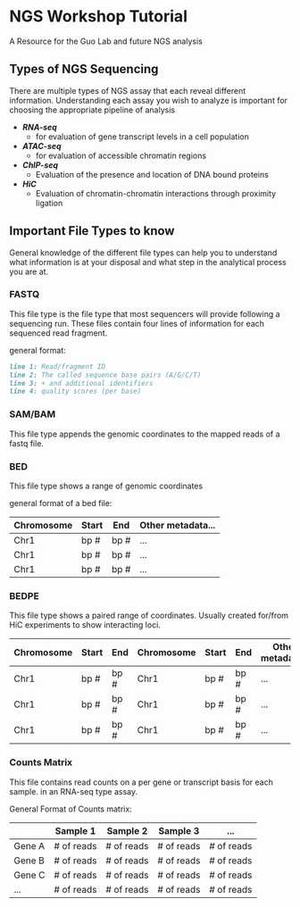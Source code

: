 # NGS Workshop Tutorial

A Resource for the Guo Lab and future NGS analysis

## Types of NGS Sequencing

There are multiple types of NGS assay that each reveal different information. Understanding each assay you wish to analyze is important for choosing the appropriate pipeline of analysis

* ***RNA-seq***
  * for evaluation of gene transcript levels in a cell population
* ***ATAC-seq***
  * for evaluation of accessible chromatin regions
* ***ChIP-seq***
  * Evaluation of the presence and location of DNA bound proteins
* ***HiC***
  * Evaluation of chromatin-chromatin interactions through proximity ligation

## Important File Types to know

General knowledge of the different file types can help you to understand what information is at your disposal and what step in the analytical process you are at.

### FASTQ

This file type is the file type that most sequencers will provide following a sequencing run. These files contain four lines of information for each sequenced read fragment.

general format:

``` markdown
line 1: Read/fragment ID
line 2: The called sequence base pairs (A/G/C/T)
line 3: + and additional identifiers
line 4: quality scores (per base)
```

### SAM/BAM

This file type appends the genomic coordinates to the mapped reads of a fastq file.

### BED

This file type shows a range of genomic coordinates

general format of a bed file:

| Chromosome | Start | End  | Other metadata...
|----------|------------|------------| ------------|
| Chr1   | bp # | bp #|...|
| Chr1    | bp # | bp #|...|
| Chr1    | bp # | bp #|...|


### BEDPE

This file type shows a paired range of coordinates. Usually created for/from HiC experiments to show interacting loci.

| Chromosome | Start | End  | Chromosome | Start | End  |Other metadata...|
|----------|------------|------------| ------------|------------|------------| ------------|
| Chr1   | bp # | bp #| Chr1   | bp # | bp #|...|
| Chr1    | bp # | bp #| Chr1   | bp # | bp #|...|
| Chr1    | bp # | bp #| Chr1   | bp # | bp #|...|


### Counts Matrix

This file contains read counts on a per gene or transcript basis for each sample. in an RNA-seq type assay.

General Format of Counts matrix:

|  | Sample 1 | Sample 2   | Sample 3   | ...|
|----------|------------|------------|------------|------------|
| Gene A   | # of reads | # of reads | # of reads | # of reads |
| Gene B   | # of reads | # of reads | # of reads | # of reads |
| Gene C   | # of reads | # of reads | # of reads | # of reads |
| ...   | # of reads | # of reads | # of reads | # of reads |
